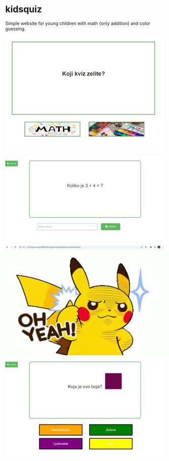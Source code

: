 # kidsquiz

Simple website for young children with math (only addition) and color guessing.

![](imgshow/img1.jpg)

![](imgshow/img2.jpg)

![](imgshow/img3.jpg)

![](imgshow/img4.jpg)
